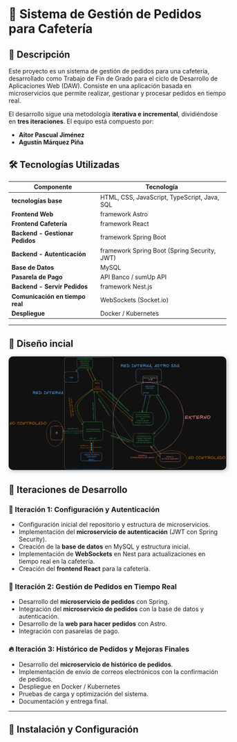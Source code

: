 # 📌 Sistema de Gestión de Pedidos para Cafetería

## 📖 Descripción

Este proyecto es un sistema de gestión de pedidos para una cafetería, desarrollado como Trabajo de Fin de Grado para el ciclo de Desarrollo de Aplicaciones Web (DAW). Consiste en una aplicación basada en microservicios que permite realizar, gestionar y procesar pedidos en tiempo real.

El desarrollo sigue una metodología **iterativa e incremental**, dividiéndose en **tres iteraciones**. El equipo está compuesto por:

- **Aitor Pascual Jiménez**
- **Agustín Márquez Piña**

## 🛠️ Tecnologías Utilizadas

| Componente                  | Tecnología |
|-----------------------------|------------|
| **tecnologías base** |HTML, CSS, JavaScript, TypeScript, Java, SQL |
| **Frontend Web**            | framework Astro |
| **Frontend Cafetería**      | framework React |
| **Backend - Gestionar Pedidos** | framework Spring Boot |
| **Backend - Autenticación**  | framework Spring Boot (Spring Security, JWT) |
| **Base de Datos**           | MySQL |
| **Pasarela de Pago**        | API Banco / sumUp API |
| **Backend - Servir Pedidos** | framework Nest.js |
| **Comunicación en tiempo real** | WebSockets (Socket.io)|
| **Despliegue** | Docker / Kubernetes |

---

## 🎨 Diseño incial

<img src="diseño_inicial.png" style=" border-radius: 10px; box-shadow: 2px 2px 10px rgba(0, 0, 0, 0.3);">


## 🔄 Iteraciones de Desarrollo

### 🏁 Iteración 1: Configuración y Autenticación
- Configuración inicial del repositorio y estructura de microservicios.
- Implementación del **microservicio de autenticación** (JWT con Spring Security).
- Creación de la **base de datos** en MySQL y estructura inicial.
- Implementación de **WebSockets** en Nest para actualizaciones en tiempo real en la cafetería.
- Creación del **frontend React** para la cafetería.

### 🚀 Iteración 2: Gestión de Pedidos en Tiempo Real
- Desarrollo del **microservicio de pedidos** con Spring.
- Integración del **microservicio de pedidos** con la base de datos y autenticación.
- Desarrollo de la **web para hacer pedidos** con Astro.
- Integración con pasarelas de pago.

### 🔥 Iteración 3: Histórico de Pedidos y Mejoras Finales
- Desarrollo del **microservicio de histórico de pedidos**.
- Implementación de envío de correos electrónicos con la confirmación de pedidos.
- Despliegue en Docker / Kubernetes
- Pruebas de carga y optimización del sistema.
- Documentación y entrega final.

---

## 📌 Instalación y Configuración